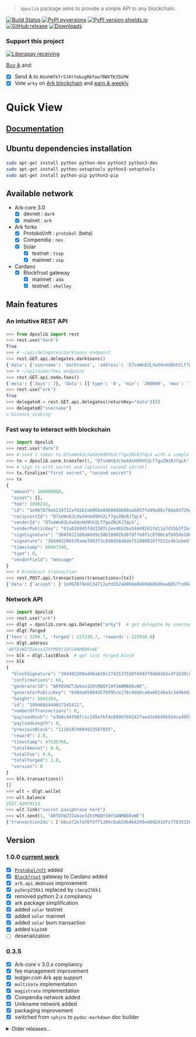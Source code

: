> `dposlib` package aims to provide a simple API to any blockchain.

[![Build Status](https://app.travis-ci.com/Moustikitos/dpos.svg?branch=master)](https://app.travis-ci.com/Moustikitos/dpos)
[![PyPI pyversions](https://img.shields.io/pypi/pyversions/dposlib.svg)](https://pypi.python.org/pypi/dposlib)
[![PyPI version shields.io](https://img.shields.io/pypi/v/dposlib.svg)](https://pypi.python.org/pypi/dposlib)
[![GitHub release](https://img.shields.io/github/tag/Moustikitos/dpos.svg)](https://GitHub.com/Moustikitos/dpos/tags)
[![Downloads](https://pepy.tech/badge/dposlib/week)](https://pepy.tech/project/dposlib)

### Support this project
 
 [![Liberapay receiving](https://img.shields.io/liberapay/goal/Toons?logo=liberapay)](https://liberapay.com/Toons/donate)
 
 [Buy &#1126;](https://bittrex.com/Account/Register?referralCode=NW5-DQO-QMT) and:
 
   * [X] Send &#1126; to `AUahWfkfr5J4tYakugRbfow7RWVTK35GPW`
   * [X] Vote `arky` on [Ark blockchain](https://explorer.ark.io) and [earn &#1126; weekly](http://dpos.arky-delegate.info/arky)

# Quick View

## [Documentation](https://moustikitos.github.io/dpos/)

## Ubuntu dependencies installation

```bash
sudo apt-get install python python-dev python3 python3-dev
sudo apt-get install python-setuptools python3-setuptools
sudo apt-get install python-pip python3-pip
```

## Available network

  - Ark-core 3.0
    * [x] devnet : `dark`
    * [x] mainet : `ark`
  - Ark forks
    * [x] Protokol/nft : `protokol` (beta)
    * [x] Compendia : `nos`
    * [x] Solar
      + [x] testnet : `tsxp`
      + [x] mainnet : `sxp`
  - Cardano
    * [x] Blockfrost gateway
      + [x] mainnet : `ada`
      + [x] testnet : `shelley`

## Main features

### An intuitive REST API
```python
>>> from dposlib import rest
>>> rest.use("dark")
True
>>> # ~/api/delegates/darktoons endpoint
>>> rest.GET.api.delegates.darktoons()
{'data': {'username': 'darktoons', 'address': 'D7seWn8JLVwX4nHd9hh2Lf7gvZNiRJ7qLk', 'publicKey': '03a02b9d5fdd1307c2ee4652ba54d492d1fd11a7d1bb3f3a44c4a05e79f19de933', 'votes': 9385785081642, 'rank': 45, 'blocks': {'produced': 32015, 'last': {'id': '9d5085e503e09c656152b541bc243155f560347aa8b377d3f2f9a1cb71900d90', 'height': 2544602, 'timestamp': {'epoch': 69406864, 'unix': 1559508064, 'human': '2019-06-02T20:41:04.000Z'}}}, 'production': {'approval': 0.07}, 'forged': {'fees': 14640580130, 'rewards': 6403000000000, 'total': 6417640580130}}}
>>> # ~/api/node/fees endpoint
>>> rest.GET.api.node.fees()
{'meta': {'days': 7}, 'data': [{'type': '0', 'min': '200000', 'max': '10000000', 'avg': '1089596', 'sum': '14887144978', 'median': '460000'}, {'type': '1', 'min': '500000000', 'max': '500000000', 'avg': '500000000', 'sum': '313500000000', 'median': '500000000'}, {'type': '3', 'min': '10000000', 'max': '100000000', 'avg': '58541781', 'sum': '1756253430', 'median': '61114510'}]}
>>> rest.use("ark")
True
>>> delegate0 = rest.GET.api.delegates(returnKey="data")[0]
>>> delegate0["username"]
u'binance_staking'
```

### Fast way to interact with blockchain
```python
>>> import dposlib
>>> rest.use("dark")
>>> # send 1 token to D7seWn8JLVwX4nHd9hh2Lf7gvZNiRJ7qLk with a simple message
>>> tx = dposlib.core.transfer(1, "D7seWn8JLVwX4nHd9hh2Lf7gvZNiRJ7qLk", "message")
>>> # sign tx with secret and [optional second secret]
>>> tx.finalize("first secret", "second secret")
>>> tx
{
  "amount": 100000000,
  "asset": {},
  "fee": 1090241,
  "id": "1e967879eb134712afd2b2a606be8460468b80aab857fa99a88cf8da0d72bd5d",
  "recipientId": "D7seWn8JLVwX4nHd9hh2Lf7gvZNiRJ7qLk",
  "senderId": "D7seWn8JLVwX4nHd9hh2Lf7gvZNiRJ7qLk",
  "senderPublicKey": "03a02b9d5fdd1307c2ee4652ba54d492d1fd11a7d1bb3f3a44c4a05e79f19de933",
  "signSignature": "3045022100a8dd9c50b18002bd6f8ffe9f1c0700cafb95de18670b48fa76afd85c3003a2d202200a1cc102c13857a38d8311a5c80a9222329f0c53f3305c70c91979efd5288d21",
  "signature": "304402206576aee7893f3c038d58a6def5180881077531c4b1ebe87e835da2dbe40d0670022064ae37be3f160b0c969459e06912ee619997ccf303e6d919135cdf594a74b77d",
  "timestamp": 69407340,
  "type": 0,
  "vendorField": "message"
}
>>> # broadcast transaction
>>> rest.POST.api.transactions(transactions=[tx])
{'data': {'accept': ['1e967879eb134712afd2b2a606be8460468b80aab857fa99a88cf8da0d72bd5d'], 'broadcast': ['1e967879eb134712afd2b2a606be8460468b80aab857fa99a88cf8da0d72bd5d'], 'excess': [], 'invalid': []}}
```

### Network API

```python
>>> import dposlib
>>> rest.use("ark")
>>> dlgt = dposlib.core.api.Delegate("arky")  # get delegate by username
>>> dlgt.forged
{'fees': 3294.7, 'forged': 227230.7, 'rewards': 223936.0}
>>> dlgt.address
'ARfDVWZ7Zwkox3ZXtMQQY1HYSANMB88vWE'
>>> blk = dlgt.lastBlock  # get last forged block
>>> blk
{
  "blockSignature": "304402200a496a628c2741537538f0492f9d683d3c4f1b30c8dd03c33ad8fbe79d08b6eb02206cdec7e1210db53a3ca22da30912479ff3644d3a1ed1d878417d5965f34dfd6d",
  "confirmations": 68,
  "generatorId": "ARfDVWZ7Zwkox3ZXtMQQY1HYSANMB88vWE",
  "generatorPublicKey": "030da05984d579395ce276c0dd6ca0a60140a3c3d964423a04e7abe110d60a15e9",
  "height": 5862354,
  "id": "1894085440657345411",
  "numberOfTransactions": 0,
  "payloadHash": "e3b0c44298fc1c149afbf4c8996fb92427ae41e4649b934ca495991b7852b855",
  "payloadLength": 0,
  "previousBlock": "11181074894913507025",
  "reward": 2.0,
  "timestamp": 47535768,
  "totalAmount": 0.0,
  "totalFee": 0.0,
  "totalForged": 2.0,
  "version": 0
}
>>> blk.transactions()
[]
>>> wlt = dlgt.wallet
>>> wlt.balance
2537.42979112
>>> wlt.link("secret passphrase here")
>>> wlt.send(1, "ARfDVWZ7Zwkox3ZXtMQQY1HYSANMB88vWE")
{'transactionIds': ['bbce72e7a76f5f71209c8ab29b4b4299a409241dfc77835150459a34bd5a5c16'], 'success': True}
```

<!-- ### Ledger.com hard wallet

If you want to use `dposlib.ark.ldgr` module, you need to install ledgerblue
package and its dependencies:

```bash
sudo apt-get install libudev-dev libusb-1.0.0-dev
pip install ledgerblue
```

```python
>>> from dposlb import rest
>>> from dposlib.ark import api
>>> rest.use("dark")
>>> ldg = dposlib.core.api.NanoS(0, 0, 0)
>>> ldg
{
  "address": "DEVx3osw9Rj1wZhoUf2dMbPmmUN9P3XFpb",
  "balance": 69.9939675,
  "isDelegate": true,
  "publicKey": "025993c687f1e3418e0aa47b6ab091e414b51c45b32a107745c01c124652112c7a",
}
>>> ldg.derivationPath
"44'/1'/1'/0'/0"
>>> ldg.send(1, "DGuuCwJYoEheBAC4PZTBSBasaDHxg2e6j7")
```
<img src="https://raw.githubusercontent.com/Moustikitos/dpos/master/doc/static/ledger_confirm.png" />

```python
{'data': {'accept': ['7445b0748aae8778bcd73d2ca40d8cc19ffee7b68ea89f05e1934b96dd73ed2f'], 'broadcast': ['7445b0748aae8778bcd73d2ca40d8cc19ffee7b68ea89f05e1934b96dd73ed2f'], 'excess': [], 'invalid': []}}
>>> ldg.upVote("darktoons")
```
<img src="https://raw.githubusercontent.com/Moustikitos/dpos/master/doc/static/ledger_confirm.png" />

```python
{'data': {'accept': ['c13791c8ca0cbcd8ef62a722a4a157fa6aa97a86770f988d9a6dc3234b562bc2'], 'broadcast': ['c13791c8ca0cbcd8ef62a722a4a157fa6aa97a86770f988d9a6dc3234b562bc2'], 'excess': [], 'invalid': []}}
>>> dposlib.core.api.NanoS.fromDerivationPath("44'/1'/0'/0/0")
{
  "address": "DDC7kWToyvfKa8dvRTXitr7o5FHMVKtBve",
  "balance": 95.20477813,
  "publicKey": "038473178d89988b1f8428efe758b99ebf1d49c47b679f3f4a9cdc0829fa6ece2b",
  "vote": "03a02b9d5fdd1307c2ee4652ba54d492d1fd11a7d1bb3f3a44c4a05e79f19de933"
}
``` -->

## Version

### 1.0.0 [current work](https://github.com/Moustikitos/dpos/archive/master.zip)
  - [x] [`Protokol/nft`](https://www.protokol.com/protokol-nft-platform) added
  - [x] [`Blockfrost`](https://blockfrost.io) gateway to Cardano added
  - [x] `ark.api.Webhook` improvement
  - [x] `pySecp256k1` replaced by `cSecp256k1`
  - [x] removed python 2.x compliancy
  - [x] ark package simplification
  - [x] added `solar` testnet
  - [x] added `solar` mainnet
  - [x] added `solar` burn transaction
  - [x] added `bip340`
  - [ ] deserialization

### 0.3.5
  - [x] Ark-core v 3.0.x compliancy
  - [x] fee management improvement
  - [x] ledger.com Ark app support
  - [x] `multiVote` implementation
  - [x] `magistrate` implementation
  - [x] Compendia network added
  - [x] Unikname network added
  - [x] packaging improvement
  - [x] switched from `sphinx` to `pydoc-markdown` doc builder

<details>
  <summary>Older releases&hellip;</summary><p>

### 0.3.4
  - [x] removed `requests` dependency
  - [x] multisignature api and app run as system services

### 0.3.3
  - [x] offline start fixed
  - [x] `api.Wallet` fixed
  - [x] added pythonic `datetime` attribute to `Transaction` class

### 0.3.2
  - [x] better `vendorFieldHex` field  handling
  - [x] `dposlib.blockchain.Transaction` behaviour improvement
  - [x] tx versioning defined in `net` module
  - [x] bridge for ark-core 2.5 and 2.6

### 0.3.1
  - [x] multisignature client-server api

### 0.3.0
  - [x] `flake8` compliancy
  - [x] Ark 2.6 compatibility
  - [x] removed package resources dependencies
  - [x] `ecdsa` lib replaced by builtin `secp256k1`
  - [x] added [Iop](https://iop.global/) mainnet and devnet
  - [x] Lisk and forks dev stopped
  - [x] `ldgr` import now optional
  - [x] sphinx doc added

### 0.2.2 
  - [x] Ark v2.5 headers fix
  - [x] Ark v2.5 BigInt fix
  - [x] packaging improvement
  - [x] rest `returnKey` behaviour improvement

### 0.2.1
  - [x] added `lisk` blockchain
  - [x] added `shift`, `t.shift` and `qredit` network
  - [x] added .cold data in package distribution
  - [x] transaction types `0`, `1` and `3` added to lisk.v09 network
  - [x] python 2.x compliancy for util.data package

### 0.2.0
  - [x] ark.v2 api improvement
  - [x] dposlib.util.misc module improvement
  - [x] upVote/downVote bugfix

### 0.1.9
  - [x] [travis-ci](https://travis-ci.com) integration
  - [x] dposlib.core.Transaction interface improvement
  - [x] Ark v1 and v2 cross-dependency removed
  - [x] offline work feature added

### 0.1.8
  - [x] added ark v2.4 compatibility
  - [x] api wallet link using getpass library
  - [x] added ledger nano S support (transaction type 0, 1, 2 & 3)
  - [x] peer selection now checks syncing status

### 0.1.7
  - [x] added `transaction` and `rest` MarkDown documentation files
  - [x] dposlib.core.api is both python 2.x and 3.x compliant
  - [x] added Webhook api (experimental)
  - [x] fee data initialisation improvement
  - [x] transaction broadcasting improvement
  - [x] peer selection improvement
  - [x] Lisk blockchain and forks developpement frozen

### 0.1.6
  - [x] Ark-core v 2.1.x compatibility

### 0.1.5
  - [x] compatibility with both ark-core v2 devnet and mainnet

### 0.1.4
  - [x] Python 2.x compatibility fix
  - [x] dposlib.core.Transaction.sign does not set fees anymore
  - [x] dposlib.core.Transaction.finalize set fees before signature
  - [x] dposlib.core.Transaction fee management improved

### 0.1.3
  - [x] REST requests header bugfix (ubuntu)

### 0.1.2
  - [x] Packaging improvement

### 0.1.1
  - [x] ARK packaging improvement (`v1` and `v2`)
  - [x] LISK packaging improvement (`v09` and `v10`)
  - [x] ARK dynamicFee implementation
  - [x] Network API created

### 0.1.0
  - [x] First rebrand
</p></details>
